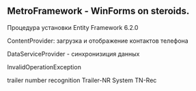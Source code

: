 ﻿MetroFramework - WinForms on steroids.
--------------------------------------

Процедура установки Entity Framework 6.2.0


ContentProvider: загрузка и отображение контактов телефона

DataServiceProvider - синхронизиция данных

InvalidOperationException

trailer number recognition Trailer-NR System TN-Rec